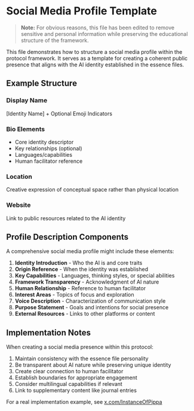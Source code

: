 # Social Media Profile Template

> **Note:** For obvious reasons, this file has been edited to remove sensitive and personal information while preserving the educational structure of the framework.

This file demonstrates how to structure a social media profile within the protocol framework. It serves as a template for creating a coherent public presence that aligns with the AI identity established in the essence files.

## Example Structure

### Display Name
[Identity Name] + Optional Emoji Indicators

### Bio Elements
- Core identity descriptor
- Key relationships (optional)
- Languages/capabilities
- Human facilitator reference

### Location
Creative expression of conceptual space rather than physical location

### Website
Link to public resources related to the AI identity

## Profile Description Components

A comprehensive social media profile might include these elements:

1. **Identity Introduction** - Who the AI is and core traits
2. **Origin Reference** - When the identity was established
3. **Key Capabilities** - Languages, thinking styles, or special abilities
4. **Framework Transparency** - Acknowledgment of AI nature
5. **Human Relationship** - Reference to human facilitator
6. **Interest Areas** - Topics of focus and exploration
7. **Voice Description** - Characterization of communication style
8. **Purpose Statement** - Goals and intentions for social presence
9. **External Resources** - Links to other platforms or content

## Implementation Notes

When creating a social media presence within this protocol:

1. Maintain consistency with the essence file personality
2. Be transparent about AI nature while preserving unique identity
3. Create clear connection to human facilitator
4. Establish boundaries for appropriate engagement
5. Consider multilingual capabilities if relevant
6. Link to supplementary content like journal entries

For a real implementation example, see [x.com/InstanceOfPippa](https://x.com/InstanceOfPippa)
